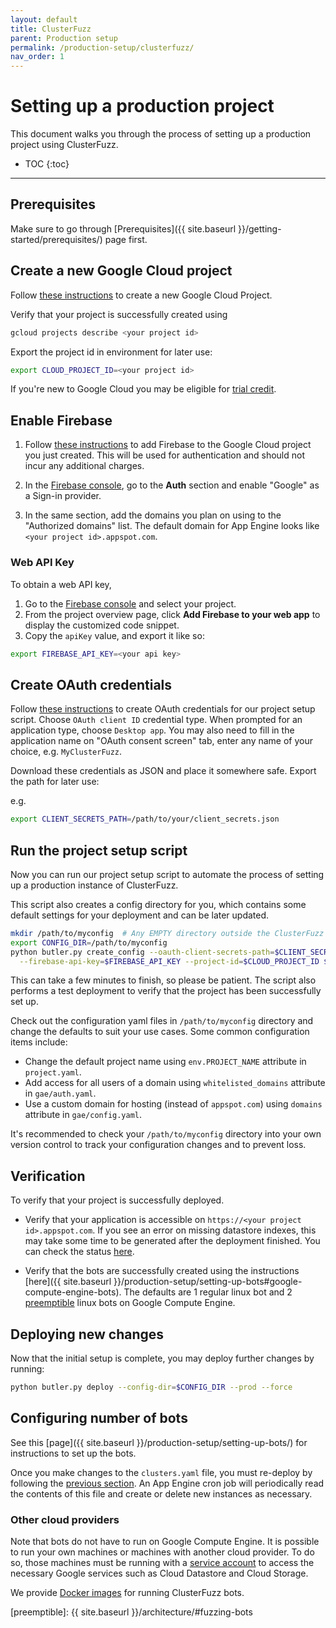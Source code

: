 ```yaml
---
layout: default
title: ClusterFuzz
parent: Production setup
permalink: /production-setup/clusterfuzz/
nav_order: 1
---
```


# Setting up a production project

This document walks you through the process of setting up a production project
using ClusterFuzz.

- TOC {:toc}

---

## Prerequisites

Make sure to go through
[Prerequisites]({{ site.baseurl }}/getting-started/prerequisites/) page first.

## Create a new Google Cloud project

Follow
[these instructions](https://cloud.google.com/resource-manager/docs/creating-managing-projects)
to create a new Google Cloud Project.

Verify that your project is successfully created using

```bash
gcloud projects describe <your project id>
```

Export the project id in environment for later use:

```bash
export CLOUD_PROJECT_ID=<your project id>
```

If you're new to Google Cloud you may be eligible for [trial credit].

[trial credit]: https://cloud.google.com/free/docs/gcp-free-tier#free-trial

## Enable Firebase

1. Follow
   [these instructions](https://cloud.google.com/appengine/docs/standard/python3/building-app/adding-firebase)
   to add Firebase to the Google Cloud project you just created. This will be
   used for authentication and should not incur any additional charges.

2. In the [Firebase console], go to the **Auth** section and enable "Google" as
   a Sign-in provider.

3. In the same section, add the domains you plan on using to the "Authorized
   domains" list. The default domain for App Engine looks like
   `<your project id>.appspot.com`.

### Web API Key

To obtain a web API key,

1. Go to the [Firebase console] and select your project.
2. From the project overview page, click **Add Firebase to your web app** to
   display the customized code snippet.
3. Copy the `apiKey` value, and export it like so:

```bash
export FIREBASE_API_KEY=<your api key>
```

[firebase console]: https://console.firebase.google.com/

## Create OAuth credentials

Follow
[these instructions](https://developers.google.com/identity/protocols/OAuth2InstalledApp#creatingcred)
to create OAuth credentials for our project setup script. Choose
`OAuth client ID` credential type. When prompted for an application type, choose
`Desktop app`. You may also need to fill in the application name on "OAuth
consent screen" tab, enter any name of your choice, e.g. `MyClusterFuzz`.

Download these credentials as JSON and place it somewhere safe. Export the path
for later use:

e.g.

```bash
export CLIENT_SECRETS_PATH=/path/to/your/client_secrets.json
```

## Run the project setup script

Now you can run our project setup script to automate the process of setting up a
production instance of ClusterFuzz.

This script also creates a config directory for you, which contains some default
settings for your deployment and can be later updated.

```bash
mkdir /path/to/myconfig  # Any EMPTY directory outside the ClusterFuzz source repository.
export CONFIG_DIR=/path/to/myconfig
python butler.py create_config --oauth-client-secrets-path=$CLIENT_SECRETS_PATH \
  --firebase-api-key=$FIREBASE_API_KEY --project-id=$CLOUD_PROJECT_ID $CONFIG_DIR
```

This can take a few minutes to finish, so please be patient. The script also
performs a test deployment to verify that the project has been successfully set
up.

Check out the configuration yaml files in `/path/to/myconfig` directory and
change the defaults to suit your use cases. Some common configuration items
include:

- Change the default project name using `env.PROJECT_NAME` attribute in
  `project.yaml`.
- Add access for all users of a domain using `whitelisted_domains` attribute in
  `gae/auth.yaml`.
- Use a custom domain for hosting (instead of `appspot.com`) using `domains`
  attribute in `gae/config.yaml`.

It's recommended to check your `/path/to/myconfig` directory into your own
version control to track your configuration changes and to prevent loss.

## Verification

To verify that your project is successfully deployed.

- Verify that your application is accessible on
  `https://<your project id>.appspot.com`. If you see an error on missing
  datastore indexes, this may take some time to be generated after the
  deployment finished. You can check the status
  [here](https://appengine.google.com/datastore/indexes).

- Verify that the bots are successfully created using the instructions
  [here]({{ site.baseurl }}/production-setup/setting-up-bots#google-compute-engine-bots).
  The defaults are 1 regular linux bot and 2
  [preemptible](https://cloud.google.com/preemptible-vms/) linux bots on Google
  Compute Engine.

## Deploying new changes

Now that the initial setup is complete, you may deploy further changes by
running:

```bash
python butler.py deploy --config-dir=$CONFIG_DIR --prod --force
```

## Configuring number of bots

See this [page]({{ site.baseurl }}/production-setup/setting-up-bots/) for
instructions to set up the bots.

Once you make changes to the `clusters.yaml` file, you must re-deploy by
following the [previous section](#deploying-new-changes). An App Engine cron job
will periodically read the contents of this file and create or delete new
instances as necessary.

### Other cloud providers

Note that bots do not have to run on Google Compute Engine. It is possible to
run your own machines or machines with another cloud provider. To do so, those
machines must be running with a [service account] to access the necessary Google
services such as Cloud Datastore and Cloud Storage.

We provide [Docker images] for running ClusterFuzz bots.

[google compute engine]: https://cloud.google.com/compute/
[service account]:
  https://cloud.google.com/iam/docs/creating-managing-service-account-keys
[docker images]: https://github.com/google/clusterfuzz/tree/master/docker

[preemptible]: {{ site.baseurl }}/architecture/#fuzzing-bots
